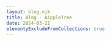 ```yaml
---
layout: blog.njk
title: Blog - AippleTree
date: 2024-03-21
eleventyExcludeFromCollections: true
---
```

